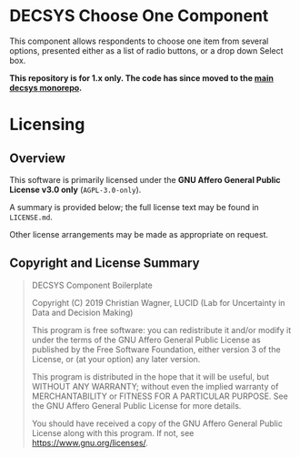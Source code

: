 # DECSYS Choose One Component

This component allows respondents to choose one item from several options, presented either as a list of radio buttons, or a drop down Select box.

**This repository is for 1.x only. The code has since moved to the [main decsys monorepo](https://github.com/decsys/decsys).**

# Licensing

## Overview

This software is primarily licensed under the **GNU Affero General Public License v3.0 only** (`AGPL-3.0-only`).

A summary is provided below; the full license text may be found in `LICENSE.md`.

Other license arrangements may be made as appropriate on request.

## Copyright and License Summary

> DECSYS Component Boilerplate
>
> Copyright (C) 2019 Christian Wagner, LUCID (Lab for Uncertainty in Data and Decision Making)
>
> This program is free software: you can redistribute it and/or modify
> it under the terms of the GNU Affero General Public License as published
> by the Free Software Foundation, either version 3 of the License, or
> (at your option) any later version.
>
> This program is distributed in the hope that it will be useful,
> but WITHOUT ANY WARRANTY; without even the implied warranty of
> MERCHANTABILITY or FITNESS FOR A PARTICULAR PURPOSE. See the
> GNU Affero General Public License for more details.
>
> You should have received a copy of the GNU Affero General Public License
> along with this program. If not, see <https://www.gnu.org/licenses/>.
